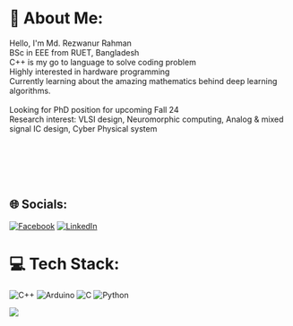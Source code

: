 # 💫 About Me:
Hello, I'm Md. Rezwanur Rahman<br>BSc in EEE from RUET, Bangladesh<br>C++ is my go to language to solve coding problem<br>Highly interested in hardware programming<br>Currently learning about the amazing mathematics behind deep learning algorithms. <br><br>Looking for PhD position for upcoming Fall 24<br>Research interest: VLSI design, Neuromorphic computing, Analog & mixed signal IC design, Cyber Physical system                                                                                  <br><br><br><br><br><br>


## 🌐 Socials:
[![Facebook](https://img.shields.io/badge/Facebook-%231877F2.svg?logo=Facebook&logoColor=white)](https://facebook.com/mahadi.mohammad.549/) [![LinkedIn](https://img.shields.io/badge/LinkedIn-%230077B5.svg?logo=linkedin&logoColor=white)](https://linkedin.com/in/md-rezwanur-rahman-76b438177/) 

# 💻 Tech Stack:
![C++](https://img.shields.io/badge/c++-%2300599C.svg?style=for-the-badge&logo=c%2B%2B&logoColor=white) ![Arduino](https://img.shields.io/badge/-Arduino-00979D?style=for-the-badge&logo=Arduino&logoColor=white) ![C](https://img.shields.io/badge/c-%2300599C.svg?style=for-the-badge&logo=c&logoColor=white) ![Python](https://img.shields.io/badge/python-3670A0?style=for-the-badge&logo=python&logoColor=ffdd54)


[![](https://visitcount.itsvg.in/api?id=Mahadi2478&icon=0&color=0)](https://visitcount.itsvg.in)

<!-- Proudly created with GPRM ( https://gprm.itsvg.in ) -->
